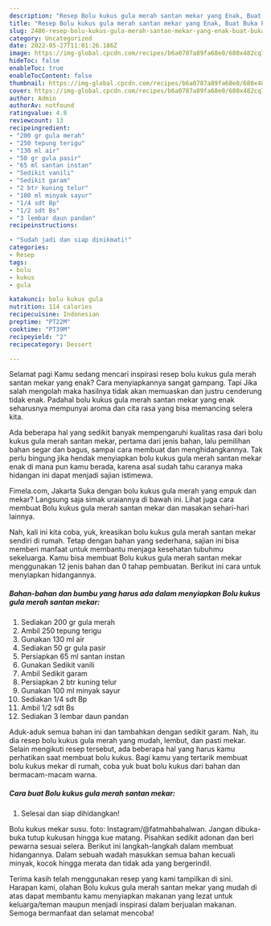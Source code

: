 ```yaml
---
description: "Resep Bolu kukus gula merah santan mekar yang Enak, Buat Buka Puasa Enak Banget"
title: "Resep Bolu kukus gula merah santan mekar yang Enak, Buat Buka Puasa Enak Banget"
slug: 2486-resep-bolu-kukus-gula-merah-santan-mekar-yang-enak-buat-buka-puasa-enak-banget
category: Uncategorized
date: 2022-05-27T11:01:26.186Z
image: https://img-global.cpcdn.com/recipes/b6a0787a89fa68e0/680x482cq70/bolu-kukus-gula-merah-santan-mekar-foto-resep-utama.jpg
hideToc: false
enableToc: true
enableTocContent: false
thumbnail: https://img-global.cpcdn.com/recipes/b6a0787a89fa68e0/680x482cq70/bolu-kukus-gula-merah-santan-mekar-foto-resep-utama.jpg
cover: https://img-global.cpcdn.com/recipes/b6a0787a89fa68e0/680x482cq70/bolu-kukus-gula-merah-santan-mekar-foto-resep-utama.jpg
author: Admin
authorAv: notfound
ratingvalue: 4.8
reviewcount: 13
recipeingredient:
- "200 gr gula merah"
- "250 tepung terigu"
- "130 ml air"
- "50 gr gula pasir"
- "65 ml santan instan"
- "Sedikit vanili"
- "Sedikit garam"
- "2 btr kuning telur"
- "100 ml minyak sayur"
- "1/4 sdt Bp"
- "1/2 sdt Bs"
- "3 lembar daun pandan"
recipeinstructions:

- "Sudah jadi dan siap dinikmati!"
categories:
- Resep
tags:
- bolu
- kukus
- gula

katakunci: bolu kukus gula 
nutrition: 114 calories
recipecuisine: Indonesian
preptime: "PT22M"
cooktime: "PT39M"
recipeyield: "2"
recipecategory: Dessert

---
```



Selamat pagi Kamu sedang mencari inspirasi resep bolu kukus gula merah santan mekar yang enak? Cara menyiapkannya sangat gampang. Tapi Jika salah mengolah maka hasilnya tidak akan memuaskan dan justru cenderung tidak enak. Padahal bolu kukus gula merah santan mekar yang enak seharusnya mempunyai aroma dan cita rasa yang bisa memancing selera kita.


Ada beberapa hal yang sedikit banyak mempengaruhi kualitas rasa dari bolu kukus gula merah santan mekar, pertama dari jenis bahan, lalu pemilihan bahan segar dan bagus, sampai cara membuat dan menghidangkannya. Tak perlu bingung jika hendak menyiapkan bolu kukus gula merah santan mekar enak di mana pun kamu berada, karena asal sudah tahu caranya maka hidangan ini dapat menjadi sajian istimewa.

Fimela.com, Jakarta Suka dengan bolu kukus gula merah yang empuk dan mekar? Langsung saja simak uraiannya di bawah ini. Lihat juga cara membuat Bolu kukus gula merah santan mekar dan masakan sehari-hari lainnya.


Nah, kali ini kita coba, yuk, kreasikan bolu kukus gula merah santan mekar sendiri di rumah. Tetap dengan bahan yang sederhana, sajian ini bisa memberi manfaat untuk membantu menjaga kesehatan tubuhmu sekeluarga. Kamu bisa membuat Bolu kukus gula merah santan mekar menggunakan 12 jenis bahan dan 0 tahap pembuatan. Berikut ini cara untuk menyiapkan hidangannya.

<!--inarticleads1-->

##### Bahan-bahan dan bumbu yang harus ada dalam menyiapkan Bolu kukus gula merah santan mekar:

1. Sediakan 200 gr gula merah
1. Ambil 250 tepung terigu
1. Gunakan 130 ml air
1. Sediakan 50 gr gula pasir
1. Persiapkan 65 ml santan instan
1. Gunakan Sedikit vanili
1. Ambil Sedikit garam
1. Persiapkan 2 btr kuning telur
1. Gunakan 100 ml minyak sayur
1. Sediakan 1/4 sdt Bp
1. Ambil 1/2 sdt Bs
1. Sediakan 3 lembar daun pandan


Aduk-aduk semua bahan ini dan tambahkan dengan sedikit garam. Nah, itu dia resep bolu kukus gula merah yang mudah, lembut, dan pasti mekar. Selain mengikuti resep tersebut, ada beberapa hal yang harus kamu perhatikan saat membuat bolu kukus. Bagi kamu yang tertarik membuat bolu kukus mekar di rumah, coba yuk buat bolu kukus dari bahan dan bermacam-macam warna. 

<!--inarticleads2-->

##### Cara buat Bolu kukus gula merah santan mekar:


1. Selesai dan siap dihidangkan!

Bolu kukus mekar susu. foto: Instagram/@fatmahbahalwan. Jangan dibuka-buka tutup kukusan hingga kue matang. Pisahkan sedikit adonan dan beri pewarna sesuai selera. Berikut ini langkah-langkah dalam membuat hidangannya. Dalam sebuah wadah masukkan semua bahan kecuali minyak, kocok hingga merata dan tidak ada yang bergerindil. 

Terima kasih telah menggunakan resep yang kami tampilkan di sini. Harapan kami, olahan Bolu kukus gula merah santan mekar yang mudah di atas dapat membantu kamu menyiapkan makanan yang lezat untuk keluarga/teman maupun menjadi inspirasi dalam berjualan makanan. Semoga bermanfaat dan selamat mencoba!
